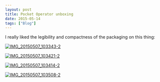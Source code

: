 ```yaml
---
layout: post
title: Pocket Operator unboxing
date: 2015-05-14
tags: ["Blog"]
---
```


I really liked the legibility and compactness of the packaging on this thing:

[![IMG_20150507_103343-2](IMG_20150507_103343-21-1024x758.jpg)](http://unterbahn.com/wp-content/uploads/2015/05/IMG_20150507_103343-21.jpg)

[![IMG_20150507_103421-2](IMG_20150507_103421-2-1024x758.jpg)](http://unterbahn.com/wp-content/uploads/2015/05/IMG_20150507_103421-2.jpg)

[![IMG_20150507_103414-2](IMG_20150507_103414-2-1024x758.jpg)](http://unterbahn.com/wp-content/uploads/2015/05/IMG_20150507_103414-2.jpg)

[![IMG_20150507_103508-2](IMG_20150507_103508-2-1024x758.jpg)](http://unterbahn.com/wp-content/uploads/2015/05/IMG_20150507_103508-2.jpg)